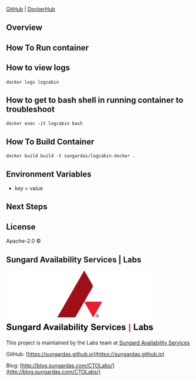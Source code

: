 [GitHub][github-url] | [DockerHub][dockerhub-url]

## Overview




## How To Run container

## How to view logs

```
docker logs logcabin
```

## How to get to bash shell in running container to troubleshoot

```
docker exec -it logcabin bash
```

## How To Build Container

```
docker build build -t sungardas/logcabin-docker .
```

## Environment Variables

* key = value

## Next Steps


## License

Apache-2.0 ©

## Sungard Availability Services | Labs
[![Sungard Availability Services | Labs][labs-logo]][labs-github-url]

This project is maintained by the Labs team at [Sungard Availability
Services](http://sungardas.com)

GitHub: [https://sungardas.github.io](https://sungardas.github.io)

Blog:
[http://blog.sungardas.com/CTOLabs/](http://blog.sungardas.com/CTOLabs/)


[labs-github-url]: https://sungardas.github.io
[labs-logo]: https://raw.githubusercontent.com/SungardAS/repo-assets/master/images/logos/sungardas-labs-logo-small.png

[github-url]: https://github.com/SungardAS/logcabin-docker
[dockerhub-url]: https://hub.docker.com/r/sungardas/logcabin-docker